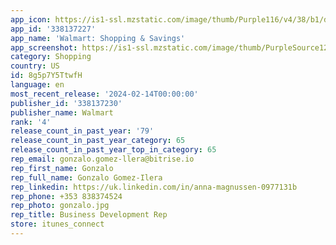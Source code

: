 ```yaml
---
app_icon: https://is1-ssl.mzstatic.com/image/thumb/Purple116/v4/38/b1/d1/38b1d15d-bafb-fd9b-32a6-d5cc77a2b766/AppIcon-1x_U007epad-0-85-220.png/1024x1024bb.png
app_id: '338137227'
app_name: 'Walmart: Shopping & Savings'
app_screenshot: https://is1-ssl.mzstatic.com/image/thumb/PurpleSource126/v4/92/aa/8c/92aa8c6d-6273-dd40-3215-01f630f5a09b/6a6e12f9-076e-4c4f-8ea7-9b36fb481888_Apple-65-001-FY24-App-ASO-Jan-Q1.jpg/1284x2778bb.png
category: Shopping
country: US
id: 8g5p7Y5TtwfH
language: en
most_recent_release: '2024-02-14T00:00:00'
publisher_id: '338137230'
publisher_name: Walmart
rank: '4'
release_count_in_past_year: '79'
release_count_in_past_year_category: 65
release_count_in_past_year_top_in_category: 65
rep_email: gonzalo.gomez-llera@bitrise.io
rep_first_name: Gonzalo
rep_full_name: Gonzalo Gomez-Ilera
rep_linkedin: https://uk.linkedin.com/in/anna-magnussen-0977131b
rep_phone: +353 838374524
rep_photo: gonzalo.jpg
rep_title: Business Development Rep
store: itunes_connect
---
```

